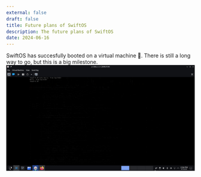 ```yaml
---
external: false
draft: false
title: Future plans of SwiftOS
description: The future plans of SwiftOS 
date: 2024-06-16
---
```


SwiftOS has succesfully booted on a virtual machine 🎉. There is still a long way to go, but this is a big milestone.
![swiftos booted on a vm](../images/bootable-os.png)